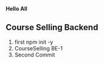 **Hello All**

## Course Selling Backend 

1. first npm init -y
2. CourseSelling BE-1
3. Second Commit